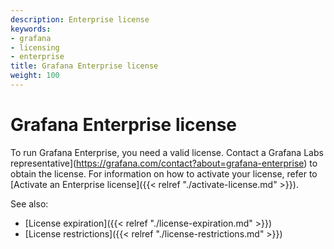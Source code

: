 ```yaml
---
description: Enterprise license
keywords:
- grafana
- licensing
- enterprise
title: Grafana Enterprise license
weight: 100
---
```


# Grafana Enterprise license

To run Grafana Enterprise, you need a valid license. Contact a Grafana Labs representative](https://grafana.com/contact?about=grafana-enterprise) to obtain the license. For information on how to activate your license, refer to [Activate an Enterprise license]({{< relref "./activate-license.md" >}}).

See also:

- [License expiration]({{< relref "./license-expiration.md" >}})
- [License restrictions]({{< relref "./license-restrictions.md" >}})
